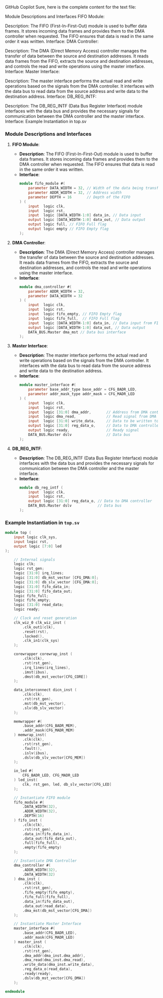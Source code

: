 GitHub Copilot
Sure, here is the complete content for the text file:

Module Descriptions and Interfaces
FIFO Module:

Description: The FIFO (First-In-First-Out) module is used to buffer data frames. It stores incoming data frames and provides them to the DMA controller when requested. The FIFO ensures that data is read in the same order it was written.
Interface:
DMA Controller:

Description: The DMA (Direct Memory Access) controller manages the transfer of data between the source and destination addresses. It reads data frames from the FIFO, extracts the source and destination addresses, and controls the read and write operations using the master interface.
Interface:
Master Interface:

Description: The master interface performs the actual read and write operations based on the signals from the DMA controller. It interfaces with the data bus to read data from the source address and write data to the destination address.
Interface:
DB_REG_INTF:

Description: The DB_REG_INTF (Data Bus Register Interface) module interfaces with the data bus and provides the necessary signals for communication between the DMA controller and the master interface.
Interface:
Example Instantiation in top.sv

### Module Descriptions and Interfaces

1. **FIFO Module**:
   - **Description**: The FIFO (First-In-First-Out) module is used to buffer data frames. It stores incoming data frames and provides them to the DMA controller when requested. The FIFO ensures that data is read in the same order it was written.
   - **Interface**:
     ```verilog
     module fifo_module #(
         parameter DATA_WIDTH = 32, // Width of the data being transferred
         parameter ADDR_WIDTH = 32, // Address width
         parameter DEPTH = 16       // Depth of the FIFO
     ) (
         input  logic clk,
         input  logic rst,
         input  logic [DATA_WIDTH-1:0] data_in, // Data input
         output logic [DATA_WIDTH-1:0] data_out, // Data output
         output logic full, // FIFO Full flag
         output logic empty // FIFO Empty flag
     );
     ```

2. **DMA Controller**:
   - **Description**: The DMA (Direct Memory Access) controller manages the transfer of data between the source and destination addresses. It reads data frames from the FIFO, extracts the source and destination addresses, and controls the read and write operations using the master interface.
   - **Interface**:
     ```verilog
     module dma_controller #(
         parameter ADDR_WIDTH = 32,
         parameter DATA_WIDTH = 32
     ) (
         input  logic clk,
         input  logic rst,
         input  logic fifo_empty, // FIFO Empty flag
         input  logic fifo_full,  // FIFO Full flag
         input  logic [DATA_WIDTH-1:0] data_in, // Data input from FIFO
         output logic [DATA_WIDTH-1:0] data_out, // Data output
         DATA_BUS.Master dma_mst // Data bus interface
     );
     ```

3. **Master Interface**:
   - **Description**: The master interface performs the actual read and write operations based on the signals from the DMA controller. It interfaces with the data bus to read data from the source address and write data to the destination address.
   - **Interface**:
     ```verilog
     module master_interface #(
         parameter base_addr_type base_addr = CFG_BADR_LED,
         parameter addr_mask_type addr_mask = CFG_MADR_LED
     ) (
         input  logic clk,
         input  logic rst,
         input  logic [31:0] dma_addr,       // Address from DMA controller
         input  logic dma_read,              // Read signal from DMA controller
         input  logic [31:0] write_data,     // Data to be written to the destination
         output logic [31:0] reg_data_o,     // Data to DMA controller
         output logic ready,                 // Ready signal
         DATA_BUS.Master dslv                // Data bus
     );
     ```

4. **DB_REG_INTF**:
   - **Description**: The DB_REG_INTF (Data Bus Register Interface) module interfaces with the data bus and provides the necessary signals for communication between the DMA controller and the master interface.
   - **Interface**:
     ```verilog
     module db_reg_intf (
         input  logic clk,
         input  logic rst,
         output logic [31:0] reg_data_o, // Data to DMA controller
         DATA_BUS.Master dslv            // Data bus
     );
     ```

### Example Instantiation in `top.sv`

```verilog
module top (
    input logic clk_sys,
    input logic rst,
    output logic [7:0] led
);

    // Internal signals
    logic clk;
    logic rst_gen;
    logic [31:0] irq_lines;
    logic [31:0] db_mst_vector [CFG_DMA:0];
    logic [31:0] db_slv_vector [CFG_DMA:0];
    logic [31:0] fifo_data_in;
    logic [31:0] fifo_data_out;
    logic fifo_full;
    logic fifo_empty;
    logic [31:0] read_data;
    logic ready;

    // Clock and reset generation
    clk_wiz_0 clk_wiz_inst (
        .clk_out1(clk),
        .reset(rst),
        .locked(),
        .clk_in1(clk_sys)
    );

    corewrapper corewrap_inst (
        .clk(clk),
        .rst(rst_gen),
        .irq_lines(irq_lines),
        .imst(ibus),
        .dmst(db_mst_vector[CFG_CORE])
    );

    data_interconnect dicn_inst (
        .clk(clk),
        .rst(rst_gen),
        .mst(db_mst_vector),
        .slv(db_slv_vector)
    );

    memwrapper #(
        .base_addr(CFG_BADR_MEM),
        .addr_mask(CFG_MADR_MEM)
    ) memwrap_inst(
        .clk(clk),
        .rst(rst_gen),
        .fault(),
        .islv(ibus),
        .dslv(db_slv_vector[CFG_MEM])
    );

    io_led #(
        CFG_BADR_LED, CFG_MADR_LED
    ) led_inst(
        clk, rst_gen, led, db_slv_vector[CFG_LED]
    );

    // Instantiate FIFO module
    fifo_module #(
        .DATA_WIDTH(32),
        .ADDR_WIDTH(32),
        .DEPTH(16)
    ) fifo_inst (
        .clk(clk),
        .rst(rst_gen),
        .data_in(fifo_data_in),
        .data_out(fifo_data_out),
        .full(fifo_full),
        .empty(fifo_empty)
    );

    // Instantiate DMA Controller
    dma_controller #(
        .ADDR_WIDTH(32),
        .DATA_WIDTH(32)
    ) dma_inst (
        .clk(clk),
        .rst(rst_gen),
        .fifo_empty(fifo_empty),
        .fifo_full(fifo_full),
        .data_in(fifo_data_out),
        .data_out(read_data),
        .dma_mst(db_mst_vector[CFG_DMA])
    );

    // Instantiate Master Interface
    master_interface #(
        .base_addr(CFG_BADR_LED),
        .addr_mask(CFG_MADR_LED)
    ) master_inst (
        .clk(clk),
        .rst(rst_gen),
        .dma_addr(dma_inst.dma_addr),
        .dma_read(dma_inst.dma_read),
        .write_data(dma_inst.write_data),
        .reg_data_o(read_data),
        .ready(ready),
        .dslv(db_mst_vector[CFG_DMA])
    );

endmodule